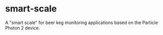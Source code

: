 # smart-scale
A "smart scale" for beer keg monitoring applications based on the Particle Photon 2 device.
